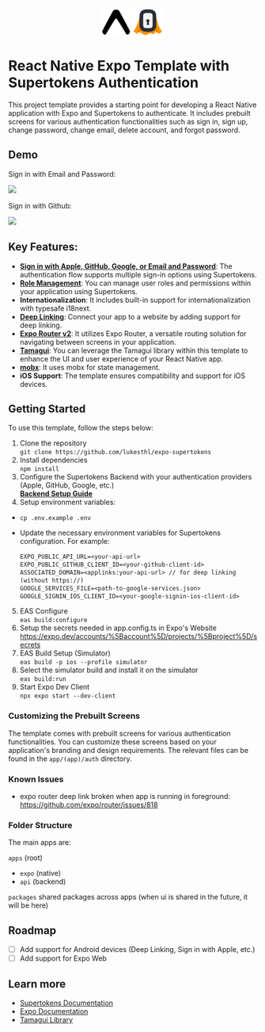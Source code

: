 <p align="center" style="display:flex; justify-content:center; align-items:center">
      <img src="./docs/expo-logo.svg" height="56" style="margin-right:4px"><img src="./docs/supertokens-logo.png" height="64">
</p>

# React Native Expo Template with Supertokens Authentication

This project template provides a starting point for developing a React Native application with Expo and Supertokens to authenticate. It includes prebuilt screens for various authentication functionalities such as sign in, sign up, change password, change email, delete account, and forgot password.

## Demo

Sign in with Email and Password:

<div float="left">
  <img src="./docs/signin-with-email-example.gif" height="300">
</div>

Sign in with Github:

<div float="left">
  <img src="./docs/signin-with-github-example.gif" height="300">
</div>

## Key Features:

- [**Sign in with Apple, GitHub, Google, or Email and Password**](https://supertokens.com/docs/thirdpartyemailpassword/introduction): The authentication flow supports multiple sign-in options using Supertokens.
- [**Role Management**](https://supertokens.com/docs/userroles/introduction): You can manage user roles and permissions within your application using Supertokens.
- **Internationalization**: It includes built-in support for internationalization with typesafe i18next.
- [**Deep Linking**](https://docs.expo.dev/guides/deep-linking/): Connect your app to a website by adding support for deep linking.
- [**Expo Router v2**](https://docs.expo.dev/routing/introduction/): It utilizes Expo Router, a versatile routing solution for navigating between screens in your application.
- [**Tamagui**](https://tamagui.dev/): You can leverage the Tamagui library within this template to enhance the UI and user experience of your React Native app.
- [**mobx**](https://mobx.js.org/README.html): It uses mobx for state management.
- **iOS Support**: The template ensures compatibility and support for iOS devices.

## Getting Started

To use this template, follow the steps below:

1. Clone the repository  
   `git clone https://github.com/lukesthl/expo-supertokens`
2. Install dependencies  
   `npm install`
3. Configure the Supertokens Backend with your authentication providers (Apple, GitHub, Google, etc.)
   <br> [**Backend Setup Guide**](https://github.com/lukesthl/nestjs-supertokens)
4. Setup environment variables:

- `cp .env.example .env`
- Update the necessary environment variables for Supertokens configuration. For example:

  ```
  EXPO_PUBLIC_API_URL=<your-api-url>
  EXPO_PUBLIC_GITHUB_CLIENT_ID=<your-github-client-id>
  ASSOCIATED_DOMAIN=<applinks:your-api-url> // for deep linking (without https://)
  GOOGLE_SERVICES_FILE=<path-to-google-services.json>
  GOOGLE_SIGNIN_IOS_CLIENT_ID=<your-google-signin-ios-client-id>
  ```

5. EAS Configure  
   `eas build:configure`
6. Setup the secrets needed in app.config.ts in Expo's Website  
   https://expo.dev/accounts/%5Baccount%5D/projects/%5Bproject%5D/secrets
7. EAS Build Setup (Simulator)  
   `eas build -p ios --profile simulator`
8. Select the simulator build and install it on the simulator  
   `eas build:run`
9. Start Expo Dev Client  
   `npx expo start --dev-client`

### Customizing the Prebuilt Screens

The template comes with prebuilt screens for various authentication functionalities. You can customize these screens based on your application's branding and design requirements. The relevant files can be found in the `app/(app)/auth` directory.

### Known Issues

- expo router deep link broken when app is running in foreground: https://github.com/expo/router/issues/818

### Folder Structure

The main apps are:

`apps` (root)

- `expo` (native)
- `api` (backend)

`packages` shared packages across apps (when ui is shared in the future, it will be here)

## Roadmap

- [ ] Add support for Android devices (Deep Linking, Sign in with Apple, etc.)
- [ ] Add support for Expo Web

## Learn more

- [Supertokens Documentation](https://supertokens.io/docs/)
- [Expo Documentation](https://docs.expo.dev/)
- [Tamagui Library](https://tamagui.org/)
